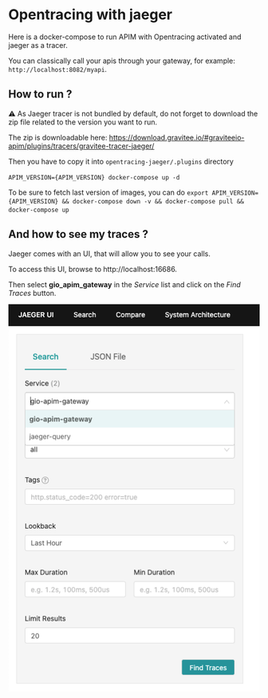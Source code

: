 # Opentracing with jaeger

Here is a docker-compose to run APIM with Opentracing activated and jaeger as a tracer.

You can classically call your apis through your gateway, for example: `http://localhost:8082/myapi`.

## How to run ?

⚠️ As Jaeger tracer is not bundled by default, do not forget to download the zip file related to the version you want to run.

The zip is downloadable here: https://download.gravitee.io/#graviteeio-apim/plugins/tracers/gravitee-tracer-jaeger/

Then you have to copy it into `opentracing-jaeger/.plugins` directory

`APIM_VERSION={APIM_VERSION} docker-compose up -d ` 

To be sure to fetch last version of images, you can do
`export APIM_VERSION={APIM_VERSION} && docker-compose down -v && docker-compose pull && docker-compose up`

## And how to see my traces ?

Jaeger comes with an UI, that will allow you to see your calls.

To access this UI, browse to http://localhost:16686.

Then select **gio_apim_gateway** in the _Service_ list and click on the _Find Traces_ button.

![Search from in Jaeger UI](assets/jaeger_search.png)